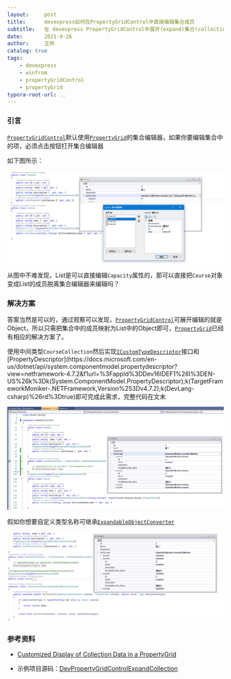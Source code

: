 ```yaml
---
layout:     post
title:      devexpress如何在PropertyGridControl中直接编辑集合成员
subtitle:   在 devexpress PropertyGridControl中展开(expand)集合(collection)成员(item)
date:       2021-9-26
author:     王帅
catalog: true
tags:
    - devexpress
    - winfrom
    - propertyGridControl
    - propertyGrid
typora-root-url: ..
---
```


### 引言

[`PropertyGridControl`](https://docs.devexpress.com/WindowsForms/119885/controls-and-libraries/property-grid)默认使用[`PropertyGrid`](https://docs.microsoft.com/en-us/dotnet/api/system.windows.forms.propertygrid)的集合编辑器，如果你要编辑集合中的项，必须点击按钮打开集合编辑器

如下图所示：

![default collection editor](/img/dev_PropertyGridControl_defaultCollectionExpand.png)

从图中不难发现，List是可以直接编辑`Capacity`属性的，那可以直接把`Course`对象变成List的成员脱离集合编辑器来编辑吗？

### 解决方案

答案当然是可以的，通过观察可以发现，[`PropertyGridControl`](https://docs.devexpress.com/WindowsForms/119885/controls-and-libraries/property-grid)可展开编辑的就是Object，所以只需把集合中的成员映射为List中的Object即可，[`PropertyGrid`](https://docs.microsoft.com/en-us/dotnet/api/system.windows.forms.propertygrid)已经有相应的解决方案了。

使用中间类型`CourseCollection`然后实现[`ICustomTypeDescriptor`](https://docs.microsoft.com/en-us/dotnet/api/system.componentmodel.icustomtypedescriptor?view=netframework-4.7.2&f1url=%3FappId%3DDev16IDEF1%26l%3DEN-US%26k%3Dk(System.ComponentModel.ICustomTypeDescriptor);k(TargetFrameworkMoniker-.NETFramework,Version%253Dv4.7.2);k(DevLang-csharp)%26rd%3Dtrue)接口和[PropertyDescriptor](https://docs.microsoft.com/en-us/dotnet/api/system.componentmodel.propertydescriptor?view=netframework-4.7.2&f1url=%3FappId%3DDev16IDEF1%26l%3DEN-US%26k%3Dk(System.ComponentModel.PropertyDescriptor);k(TargetFrameworkMoniker-.NETFramework,Version%253Dv4.7.2);k(DevLang-csharp)%26rd%3Dtrue)即可完成此需求，完整代码在文末

![expand collection as property](/img/dev_PropertyGridControl_customCollectionExpand.png)

假如你想要自定义类型名称可继承[`ExpandableObjectConverter`](https://docs.microsoft.com/en-us/dotnet/api/system.componentmodel.expandableobjectconverter?view=netframework-4.7.2&f1url=%3FappId%3DDev16IDEF1%26l%3DEN-US%26k%3Dk(System.ComponentModel.ExpandableObjectConverter);k(TargetFrameworkMoniker-.NETFramework,Version%253Dv4.7.2);k(DevLang-csharp)%26rd%3Dtrue)

![custom property name](/img/dev_PropertyGridControl_customExpandableObjectConverter.png)

### 参考资料

* [Customized Display of Collection Data in a PropertyGrid](https://www.codeproject.com/Articles/4448/Customized-Display-of-Collection-Data-in-a-Propert#_articleTop)

* 示例项目源码：[DevPropertyGridControlExpandCollection](https://github.com/wangshuai-007/BlogsSample/tree/master/DevPropertyGridControlExpandCollection)
